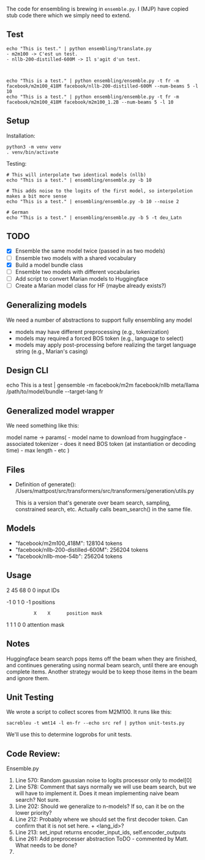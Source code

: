 The code for ensembling is brewing in `ensemble.py`.
I (MJP) have copied stub code there which we simply need to extend.

## Test

    echo "This is test." | python ensembling/translate.py
    - m2m100 -> C'est un test.
    - nllb-200-distilled-600M -> Il s'agit d'un test.



    echo "This is a test." | python ensembling/ensemble.py -t fr -m facebook/m2m100_418M facebook/nllb-200-distilled-600M --num-beams 5 -l 10
    echo "This is a test." | python ensembling/ensemble.py -t fr -m facebook/m2m100_418M facebook/m2m100_1.2B --num-beams 5 -l 10



## Setup

Installation:

    python3 -m venv venv
    . venv/bin/activate
    

Testing:

    # This will interpolate two identical models (nllb)
    echo "This is a test." | ensembling/ensemble.py -b 10

    # This adds noise to the logits of the first model, so interpolotion makes a bit more sense
    echo "This is a test." | ensembling/ensemble.py -b 10 --noise 2

    # German
    echo "This is a test." | ensembling/ensemble.py -b 5 -t deu_Latn

## TODO
- [x] Ensemble the same model twice (passed in as two models)
- [ ] Ensemble two models with a shared vocabulary
- [x] Build a model bundle class
- [ ] Ensemble two models with different vocabularies
- [ ] Add script to convert Marian models to Huggingface
- [ ] Create a Marian model class for HF (maybe already exists?)

## Generalizing models

We need a number of abstractions to support fully ensembling any model

- models may have different preprocessing (e.g., tokenization)
- models may required a forced BOS token (e.g., language to select)
- models may apply post-processing before realizing the target language string (e.g., Marian's casing)

## Design CLI

echo This is a test | gensemble -m facebook/m2m facebook/nllb meta/llama /path/to/model/bundle --target-lang fr

## Generalized model wrapper

We need something like this:

model name -> params(
    - model name to download from huggingface
    - associated tokenizer
    - does it need BOS token (at instantiation or decoding time)
    - max length
    - etc
)

## Files

- Definition of generate(): /Users/mattpost/src/transformers/src/transformers/generation/utils.py

  This is a version that's generate over beam search, sampling, constrained search, etc.
  Actually calls beam_search() in the same file.

## Models

- "facebook/m2m100_418M": 128104 tokens
- "facebook/nllb-200-distilled-600M": 256204 tokens
- "facebook/nllb-moe-54b": 256204 tokens 

## Usage



2   45   68   0    0      input IDs

-1   0    1   0   -1      positions

              X    X      position mask

1    1    1   0    0      attention mask             

## Notes

Huggingface beam search pops items off the beam when they are finished, and continues generating using normal beam search, until there are enough complete items. Another strategy would be to keep those items in the beam and ignore them.

## Unit Testing

We wrote a script to collect scores from M2M100. It runs like this:

```
sacrebleu -t wmt14 -l en-fr --echo src ref | python unit-tests.py
```

We'll use this to determine logprobs for unit tests.

## Code Review:
Ensemble.py
1. Line 570: Random gaussian noise to logits processor only to model[0]
2. Line 578: Comment that says normally we will use beam search, but we will have to implement it. Does it mean implementing naive beam search? Not sure.
3. Line 202: Should we generalize to n-models? If so, can it be on the lower priority?
4. Line 212: Probably where we should set the first decoder token. Can confirm that it is not set here. </s> + <lang_id>? 
5. Line 213: set_input returns encoder_input_ids, self.encoder_outputs
6. Line 261: Add preprocesser abstraction ToDO - commented by Matt. What needs to be done?
7. 


